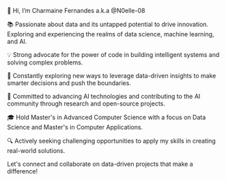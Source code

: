👋 Hi, I’m Charmaine Fernandes a.k.a @N0elle-08 

📚 Passionate about data and its untapped potential to drive innovation. Exploring and experiencing the realms of data science, machine learning, and AI.

💡 Strong advocate for the power of code in building intelligent systems and solving complex problems.

🔬 Constantly exploring new ways to leverage data-driven insights to make smarter decisions and push the boundaries.

🤖 Committed to advancing AI technologies and contributing to the AI community through research and open-source projects.

🎓 Hold Master's in Advanced Computer Science with a focus on Data Science and Master's in Computer Applications.

🔍 Actively seeking challenging opportunities to apply my skills in creating real-world solutions.

Let's connect and collaborate on data-driven projects that make a difference!

